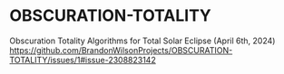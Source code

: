 # OBSCURATION-TOTALITY
Obscuration Totality Algorithms for Total Solar Eclipse (April 6th, 2024)
https://github.com/BrandonWilsonProjects/OBSCURATION-TOTALITY/issues/1#issue-2308823142
